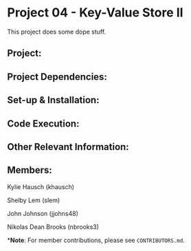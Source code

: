Project 04 - Key-Value Store II
===============================

This project does some dope stuff.

Project:
--------

Project Dependencies:
---------------------

Set-up & Installation:
----------------------

Code Execution:
---------------

Other Relevant Information:
---------------------------

Members:
--------
Kylie Hausch (khausch)

Shelby Lem (slem)

John Johnson (jjohns48)

Nikolas Dean Brooks (nbrooks3)

***Note**: For member contributions, please see `CONTRIBUTORS.md`.